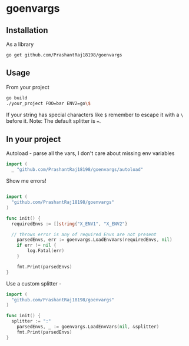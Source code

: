 # goenvargs

## Installation

As a library

```shell
go get github.com/PrashantRaj18198/goenvargs
```

## Usage

From your project

```bash
go build
./your_project FOO=bar ENV2=go\$
```

If your string has special characters like `$` remember to escape it with a `\`
before it.
Note: The default splitter is `=`.

## In your project

Autoload - parse all the vars, I don't care about missing env variables

```go
import (
  _ "github.com/PrashantRaj18198/goenvargs/autoload"

```

Show me errors!

```go

import (
  "github.com/PrashantRaj18198/goenvargs"
)

func init() {
  requiredEnvs := []string{"X_ENV1", "X_ENV2"}

  // throws error is any of required Envs are not present
	parsedEnvs, err := goenvargs.LoadEnvVars(requiredEnvs, nil)
	if err != nil {
		log.Fatal(err)
	}

	fmt.Print(parsedEnvs)
}

```

Use a custom splitter -

```go
import (
  "github.com/PrashantRaj18198/goenvargs"
)

func init() {
  splitter := ":"
	parsedEnvs, _ := goenvargs.LoadEnvVars(nil, &splitter)
	fmt.Print(parsedEnvs)
}

```
